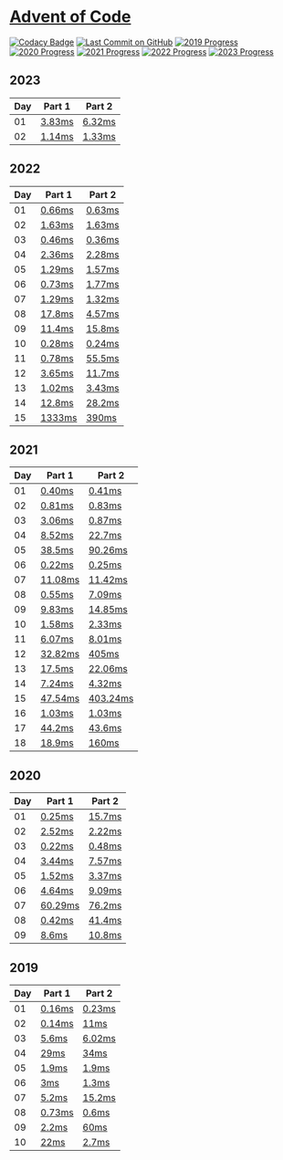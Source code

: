 # [Advent of Code](https://adventofcode.com/)

[![Codacy Badge](https://api.codacy.com/project/badge/Grade/1528dc46d6b646d99d61aa940c6c12e6)](https://www.codacy.com/manual/caboyd/advent-of-code)
[![Last Commit on GitHub](https://img.shields.io/github/last-commit/caboyd/advent-of-code.svg)](https://github.com/caboyd/advent-of-code) 
[![2019 Progress](https://img.shields.io/endpoint?url=https://raw.githubusercontent.com/caboyd/advent-of-code/master/.badges/2019.json)](src/2019)
[![2020 Progress](https://img.shields.io/endpoint?url=https://raw.githubusercontent.com/caboyd/advent-of-code/master/.badges/2020.json)](src/2020)
[![2021 Progress](https://img.shields.io/endpoint?url=https://raw.githubusercontent.com/caboyd/advent-of-code/master/.badges/2021.json)](src/2021)
[![2022 Progress](https://img.shields.io/endpoint?url=https://raw.githubusercontent.com/caboyd/advent-of-code/master/.badges/2022.json)](src/2022)
[![2023 Progress](https://img.shields.io/endpoint?url=https://raw.githubusercontent.com/caboyd/advent-of-code/master/.badges/2023.json)](src/2023)

## 2023

| Day | Part 1                                | Part 2                                 |
| --- | ------------------------------------- | -------------------------------------- |
| 01  | [3.83ms](src/2023/day01/part_one.ts)  | [6.32ms](src/2023/day01/part_two.ts)   |
| 02  | [1.14ms](src/2023/day02/part_one.ts)  | [1.33ms](src/2023/day02/part_two.ts)   |

## 2022

| Day | Part 1                                | Part 2                                 |
| --- | ------------------------------------- | -------------------------------------- |
| 01  | [0.66ms](src/2022/day01/part_one.ts)  | [0.63ms](src/2022/day01/part_two.ts)   |
| 02  | [1.63ms](src/2022/day02/part_one.ts)  | [1.63ms](src/2022/day02/part_two.ts)   |
| 03  | [0.46ms](src/2022/day03/part_one.ts)  | [0.36ms](src/2022/day03/part_two.ts)   |
| 04  | [2.36ms](src/2022/day04/part_one.ts)  | [2.28ms](src/2022/day04/part_two.ts)   |
| 05  | [1.29ms](src/2022/day05/part_one.ts)  | [1.57ms](src/2022/day05/part_two.ts)   |
| 06  | [0.73ms](src/2022/day06/part_one.ts)  | [1.77ms](src/2022/day06/part_two.ts)   |
| 07  | [1.29ms](src/2022/day07/part_one.ts)  | [1.32ms](src/2022/day07/part_two.ts)   |
| 08  | [17.8ms](src/2022/day08/part_one.ts)  | [4.57ms](src/2022/day08/part_two.ts)   |
| 09  | [11.4ms](src/2022/day09/part_one.ts)  | [15.8ms](src/2022/day09/part_two.ts)   |
| 10  | [0.28ms](src/2022/day10/part_one.ts)  | [0.24ms](src/2022/day10/part_two.ts)   |
| 11  | [0.78ms](src/2022/day11/part_one.ts)  | [55.5ms](src/2022/day11/part_two.ts)   |
| 12  | [3.65ms](src/2022/day12/part_one.ts)  | [11.7ms](src/2022/day12/part_two.ts)   |
| 13  | [1.02ms](src/2022/day13/part_one.ts)  | [3.43ms](src/2022/day13/part_two.ts)   |
| 14  | [12.8ms](src/2022/day14/part_one.ts)  | [28.2ms](src/2022/day14/part_two.ts)   |
| 15  | [1333ms](src/2022/day15/part_one.ts)  | [390ms](src/2022/day15/part_two.ts)    |

## 2021

| Day | Part 1                                | Part 2                                 |
| --- | ------------------------------------- | -------------------------------------- |
| 01  | [0.40ms](src/2021/day01/part_one.ts)  | [0.41ms](src/2021/day01/part_two.ts)   |
| 02  | [0.81ms](src/2021/day02/part_one.ts)  | [0.83ms](src/2021/day02/part_two.ts)   |
| 03  | [3.06ms](src/2021/day03/part_one.ts)  | [0.87ms](src/2021/day03/part_two.ts)   |
| 04  | [8.52ms](src/2021/day04/part_one.ts)  | [22.7ms](src/2021/day04/part_two.ts)   |
| 05  | [38.5ms](src/2021/day05/part_one.ts)  | [90.26ms](src/2021/day05/part_two.ts)  |
| 06  | [0.22ms](src/2021/day06/part_one.ts)  | [0.25ms](src/2021/day06/part_two.ts)   |
| 07  | [11.08ms](src/2021/day07/part_one.ts) | [11.42ms](src/2021/day07/part_two.ts)  |
| 08  | [0.55ms](src/2021/day08/part_one.ts)  | [7.09ms](src/2021/day08/part_two.ts)   |
| 09  | [9.83ms](src/2021/day09/part_one.ts)  | [14.85ms](src/2021/day09/part_two.ts)  |
| 10  | [1.58ms](src/2021/day10/part_one.ts)  | [2.33ms](src/2021/day10/part_two.ts)   |
| 11  | [6.07ms](src/2021/day11/part_one.ts)  | [8.01ms](src/2021/day11/part_two.ts)   |
| 12  | [32.82ms](src/2021/day12/part_one.ts) | [405ms](src/2021/day12/part_two.ts)    |
| 13  | [17.5ms](src/2021/day13/part_one.ts)  | [22.06ms](src/2021/day13/part_two.ts)  |
| 14  | [7.24ms](src/2021/day14/part_one.ts)  | [4.32ms](src/2021/day14/part_two.ts)   |
| 15  | [47.54ms](src/2021/day15/part_one.ts) | [403.24ms](src/2021/day15/part_two.ts) |
| 16  | [1.03ms](src/2021/day16/part_one.ts)  | [1.03ms](src/2021/day16/part_two.ts)   |
| 17  | [44.2ms](src/2021/day17/part_one.ts)  | [43.6ms](src/2021/day17/part_two.ts)   |
| 18  | [18.9ms](src/2021/day18/part_one.ts)  | [160ms](src/2021/day18/part_two.ts)   |

## 2020

| Day | Part 1                                | Part 2                               |
| --- | ------------------------------------- | ------------------------------------ |
| 01  | [0.25ms](src/2020/day01/part_one.ts)  | [15.7ms](src/2020/day01/part_two.ts) |
| 02  | [2.52ms](src/2020/day02/part_one.ts)  | [2.22ms](src/2020/day02/part_two.ts) |
| 03  | [0.22ms](src/2020/day03/part_one.ts)  | [0.48ms](src/2020/day03/part_two.ts) |
| 04  | [3.44ms](src/2020/day04/part_one.ts)  | [7.57ms](src/2020/day04/part_two.ts) |
| 05  | [1.52ms](src/2020/day05/part_one.ts)  | [3.37ms](src/2020/day05/part_two.ts) |
| 06  | [4.64ms](src/2020/day06/part_one.ts)  | [9.09ms](src/2020/day06/part_two.ts) |
| 07  | [60.29ms](src/2020/day07/part_one.ts) | [76.2ms](src/2020/day07/part_two.ts) |
| 08  | [0.42ms](src/2020/day08/part_one.ts)  | [41.4ms](src/2020/day08/part_two.ts) |
| 09  | [8.6ms](src/2020/day09/part_one.ts)   | [10.8ms](src/2020/day09/part_two.ts) |

## 2019

| Day | Part 1                               | Part 2                               |
| --- | ------------------------------------ | ------------------------------------ |
| 01  | [0.16ms](src/2019/day01/part_one.ts) | [0.23ms](src/2019/day01/part_two.ts) |
| 02  | [0.14ms](src/2019/day02/part_one.ts) | [11ms](src/2019/day02/part_two.ts)   |
| 03  | [5.6ms](src/2019/day03/part_one.ts)  | [6.02ms](src/2019/day03/part_two.ts) |
| 04  | [29ms](src/2019/day04/part_one.ts)   | [34ms](src/2019/day04/part_two.ts)   |
| 05  | [1.9ms](src/2019/day05/part_one.ts)  | [1.9ms](src/2019/day05/part_two.ts)  |
| 06  | [3ms](src/2019/day06/part_one.ts)    | [1.3ms](src/2019/day06/part_two.ts)  |
| 07  | [5.2ms](src/2019/day07/part_one.ts)  | [15.2ms](src/2019/day07/part_two.ts) |
| 08  | [0.73ms](src/2019/day08/part_one.ts) | [0.6ms](src/2019/day08/part_two.ts)  |
| 09  | [2.2ms](src/2019/day09/part_one.ts)  | [60ms](src/2019/day09/part_two.ts)   |
| 10  | [22ms](src/2019/day10/part_one.ts)   | [2.7ms](src/2019/day10/part_two.ts)  |
